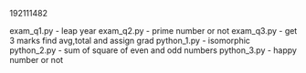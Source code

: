 192111482

exam_q1.py - leap year
exam_q2.py - prime number or not
exam_q3.py - get 3 marks find avg,total and assign grad
python_1.py - isomorphic
python_2.py - sum of square of even and odd numbers
python_3.py - happy number or not
